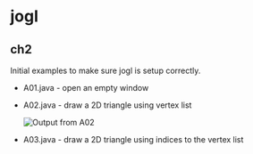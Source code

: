 # jogl

## ch2

Initial examples to make sure jogl is setup correctly.

- A01.java - open an empty window
- A02.java - draw a 2D triangle using vertex list

  ![Output from A02](/img/A02_output.png)
  
- A03.java - draw a 2D triangle using indices to the vertex list

